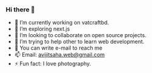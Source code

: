### Hi there 👋

- 🔭 I’m currently working on vatcraftbd.
- 🌱 I’m exploring next.js
- 👯 I’m looking to collaborate on open source projects.
- 🤔 I’m trying to help other to learn web development.
- 💬 You can write e-mail to reach me
- 📫 Email: avijitsaha.web@gmail.com
- ⚡ Fun fact: I love photography.

